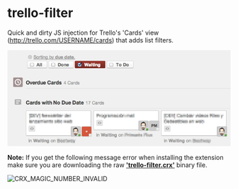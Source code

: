 trello-filter
=============

Quick and dirty JS injection for Trello's 'Cards' view (http://trello.com/USERNAME/cards) that adds list filters.

![Filter screenshot](screenshot.png)

**Note:** If you get the following message error when installing the extension make sure you are downloading the raw **['trello-filter.crx'](https://github.com/gmq/trello-filter/raw/master/chrome-extension/trello-filter.crx)** binary file.

![CRX_MAGIC_NUMBER_INVALID](https://f.cloud.github.com/assets/3875491/636893/0e9156fe-d295-11e2-8f33-f3955b22795b.png)
